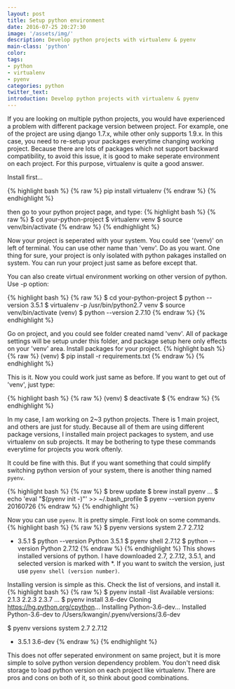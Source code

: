 ```yaml
---
layout: post
title: Setup python environment
date: 2016-07-25 20:27:30
image: '/assets/img/'
description: Develop python projects with virtualenv & pyenv
main-class: 'python'
color:
tags:
- python
- virtualenv
- pyenv
categories: python
twitter_text:
introduction: Develop python projects with virtualenv & pyenv
---
```


If you are looking on multiple python projects, you would have experienced a problem with different package version between project. For example, one of the project are using django 1.7.x, while other only supports 1.9.x. In this case, you need to re-setup your packages everytime changing working project.
Because there are lots of packages which not support backward compatibility, to avoid this issue, it is good to make seperate environment on each project. For this purpose, virtualenv is quite a good answer.

Install first...

{% highlight bash %}
{% raw %}
pip install virtualenv
{% endraw %}
{% endhighlight %}

then go to your python project page, and type:
{% highlight bash %}
{% raw %}
$ cd your-python-project
$ virtualenv venv
$ source venv/bin/activate
{% endraw %}
{% endhighlight %}

Now your project is seperated with your system. You could see '(venv)' on left of terminal. You can use other name than 'venv'. Do as you want.
One thing for sure, your project is only isolated with python pakages installed on system. You can run your project just same as before except that.

You can also create virtual environment working on other version of python. Use -p option:

{% highlight bash %}
{% raw %}
$ cd your-python-project
$ python --version
3.5.1
$ virtualenv -p /usr/bin/python2.7 venv
$ source venv/bin/activate
(venv) $ python --version
2.7.10
{% endraw %}
{% endhighlight %}

Go on project, and you could see folder created namd 'venv'. All of package settings will be setup under this folder, and package setup here only effects on your 'venv' area. Install packages for your project.
{% highlight bash %}
{% raw %}
(venv) $ pip install -r requirements.txt
{% endraw %}
{% endhighlight %}

This is it. Now you could work just same as before.
If you want to get out of 'venv', just type:

{% highlight bash %}
{% raw %}
(venv) $ deactivate
$
{% endraw %}
{% endhighlight %}

In my case, I am working on 2~3 python projects. There is 1 main project, and others are just for study. Because all of them are using different package versions, I installed main project packages to system, and use virtualenv on sub projects. It may be bothering to type these commands everytime for projects you work oftenly.

It could be fine with this. But if you want something that could simplify switching python version of your system, there is another thing named `pyenv`.

{% highlight bash %}
{% raw %}
$ brew update
$ brew install pyenv
...
$ echo 'eval "$(pyenv init -)"' >> ~/.bash_profile
$ pyenv --version
pyenv 20160726
{% endraw %}
{% endhighlight %}

Now you can use `pyenv`. It is pretty simple. First look on some commands.
{% highlight bash %}
{% raw %}
$ pyenv versions
  system
  2.7
  2.7.12
* 3.5.1
$ python --version
Python 3.5.1
$ pyenv shell 2.7.12
$ python --version
Python 2.7.12
{% endraw %}
{% endhighlight %}
This shows installed versions of python. I have downloaded 2.7, 2.7.12, 3.5.1, and selected version is marked with \*. If you want to switch the version, just use `pyenv shell (version number)`.

Installing version is simple as this. Check the list of versions, and install it.
{% highlight bash %}
{% raw %}
$ pyenv install -list
Available versions:
  2.1.3
  2.2.3
  2.3.7
...
$ pyenv install 3.6-dev
Cloning https://hg.python.org/cpython...
Installing Python-3.6-dev...
Installed Python-3.6-dev to /Users/kwangin/.pyenv/versions/3.6-dev

$ pyenv versions
  system
  2.7
  2.7.12
* 3.5.1
  3.6-dev
{% endraw %}
{% endhighlight %}

This does not offer seperated environment on same project, but it is more simple to solve python version dependency problem. You don't need disk storage to load python version on each project like virtualenv. There are pros and cons on both of it, so think about good combinations.
